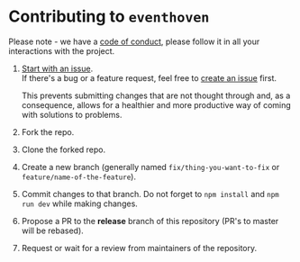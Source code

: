 # Contributing to `eventhoven`

Please note - we have a [code of conduct](https://github.com/Raiondesu/eventhoven/blob/master/.github/CODE_OF_CONDUCT.md),
please follow it in all your interactions with the project.

1. [Start with an issue](https://github.com/Raiondesu/eventhoven/issues/new/choose).\
   If there's a bug or a feature request, feel free to [create an issue](https://github.com/Raiondesu/eventhoven/issues/new/choose) first.

   This prevents submitting changes that are not thought through and, as a consequence, allows for a healthier and more productive way of coming with solutions to problems.

2. Fork the repo.
3. Clone the forked repo.
4. Create a new branch (generally named `fix/thing-you-want-to-fix` or `feature/name-of-the-feature`).
5. Commit changes to that branch.
   Do not forget to `npm install` and `npm run dev` while making changes.
6. Propose a PR to the **release** branch of this repository (PR's to master will be rebased).
7. Request or wait for a review from maintainers of the repository.
